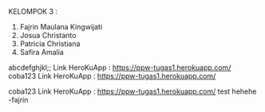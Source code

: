 KELOMPOK 3 :
1. Fajrin Maulana Kingwijati
2. Josua Christanto
3. Patricia Christiana
4. Safira Amalia


abcdefghjkl;; Link HeroKuApp : https://ppw-tugas1.herokuapp.com/
coba123 Link HeroKuApp : https://ppw-tugas1.herokuapp.com/

coba123 Link HeroKuApp : https://ppw-tugas1.herokuapp.com/ test hehehe -fajrin


